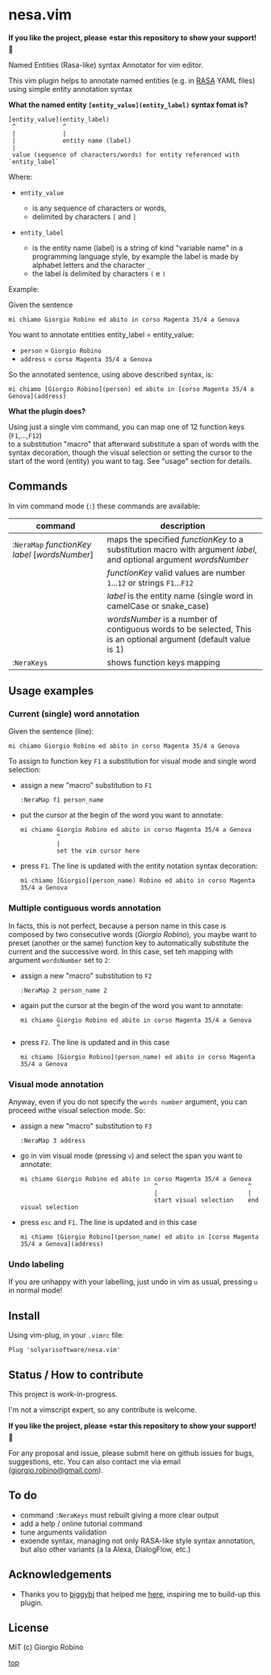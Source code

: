 # nesa.vim

**If you like the project, please ⭐️star this repository to show your support! 🙏**

Named Entities (Rasa-like) syntax Annotator for vim editor.

This vim plugin helps to annotate named entities (e.g. in [RASA](https://rasa.com/) YAML files) 
using simple entity annotation syntax

**What the named entity `[entity_value](entity_label)` syntax fomat is?** 

```
[entity_value](entity_label)
 ^             ^
 |             |
 |             entity name (label)
 |
 value (sequence of characters/words) for entity referenced with `entity_label`
```

Where: 

- `entity_value` 

    - is any sequence of characters or words, 
    - delimited by characters `[` and `]`

- `entity_label` 

  - is the entity name (label) 
    is a string of kind "variable name" in a programming language style,
    by example the label is made by alphabet letters and the character `_`
  - the label is delimited by characters `(` e `)`

Example:

Given the sentence

```
mi chiamo Giorgio Robino ed abito in corso Magenta 35/4 a Genova
```

You want to annotate entities entity_label = entity_value:
- `person` = `Giorgio Robino`
- `address` = `corso Magenta 35/4 a Genova`


So the annotated sentence, using above described syntax, is:
```
mi chiamo [Giorgio Robino](person) ed abito in [corso Magenta 35/4 a Genova](address)
```

**What the plugin does?**

Using just a single vim command, you can map one of 12 function keys (`F1`,...,`F12`)  
to a substitution "macro" that afterward substitute a span of words with the syntax decoration, 
though the visual selection or setting the cursor to the start of the word (entity) you want to tag.
See "usage" section for details.


## Commands

In vim command mode (`:`) these commands are available:

| command                                          | description                                                                                                         |
| ---                                              | ---                                                                                                                 |
| :`NeraMap` *functionKey* *label* [*wordsNumber*] | maps the specified *functionKey* to a substitution macro with argument *label*, and optional argument *wordsNumber* |
|                                                  | *functionKey* valid values are number `1`...`12` or strings `F1`...`F12`                                            |
|                                                  | *label* is the entity name (single word in camelCase or snake_case)                                                 |
|                                                  | *wordsNumber* is a number of contiguous words to be selected, This is an optional argument (default value is 1)     |
| :`NeraKeys`                                      | shows function keys mapping                                                                                         |


## Usage examples

### Current (single) word annotation

Given the sentence (line):

    mi chiamo Giorgio Robino ed abito in corso Magenta 35/4 a Genova

To assign to function key `F1` a substitution for visual mode and single word selection:

- assign a new "macro" substitution to `F1`

      :NeraMap f1 person_name

- put the cursor at the begin of the word you want to annotate: 

      mi chiamo Giorgio Robino ed abito in corso Magenta 35/4 a Genova
                ^
                |
                set the vim cursor here

- press `F1`. The line is updated with the entity notation syntax decoration:

      mi chiamo [Giorgio](person_name) Robino ed abito in corso Magenta 35/4 a Genova
    

### Multiple contiguous words annotation

In facts, this is not perfect, because a person name in this case is composed by two consecutive words (*Giorgio Robino*),
you maybe want to preset (another or the same) function key to automatically substitute the current and the successive word.
In this case, set teh mapping with argument `wordsNumber` set to `2`:

- assign a new "macro" substitution to `F2`

      :NeraMap 2 person_name 2

- again put the cursor at the begin of the word you want to annotate: 

      mi chiamo Giorgio Robino ed abito in corso Magenta 35/4 a Genova
                ^

- press `F2`. The line is updated and in this case 

      mi chiamo [Giorgio Robino](person_name) ed abito in corso Magenta 35/4 a Genova


### Visual mode annotation

Anyway, even if you do not specify the `words number` argument,
you can proceed withe visual selection mode. So:

- assign a new "macro" substitution to `F3`

      :NeraMap 3 address

- go in vim visual mode (pressing `v`) and select the span you want to annotate: 

      mi chiamo Giorgio Robino ed abito in corso Magenta 35/4 a Genova
                                           ^                         ^
                                           |                         |
                                           start visual selection    end visual selection

- press `esc` and `F1`. The line is updated and in this case 

      mi chiamo [Giorgio Robino](person_name) ed abito in [corso Magenta 35/4 a Genova](address)


### Undo labeling

If you are unhappy with your labelling, just undo in vim as usual, pressing `u` in normal mode!


## Install

Using vim-plug, in your `.vimrc` file:

    Plug 'solyarisoftware/nesa.vim'


## Status / How to contribute

This project is work-in-progress.

I'm not a vimscript expert, so any contribute is welcome.

**If you like the project, please ⭐️star this repository to show your support! 🙏**

For any proposal and issue, please submit here on github issues for bugs, suggestions, etc.
You can also contact me via email (giorgio.robino@gmail.com).


## To do

- command `:NeraKeys` must rebuilt giving a more clear output
- add a help / online tutorial command
- tune arguments validation
- exoende syntax, managing not only RASA-like style syntax annotation, but also other variants (a la Alexa, DialogFlow, etc.)


## Acknowledgements

- Thanks you to [biggybi](https://vi.stackexchange.com/users/22375/biggybi) 
  that helped me [here](https://vi.stackexchange.com/a/34824/983), 
  inspiring me to build-up this plugin.


## License

MIT (c) Giorgio Robino


[top](#)
